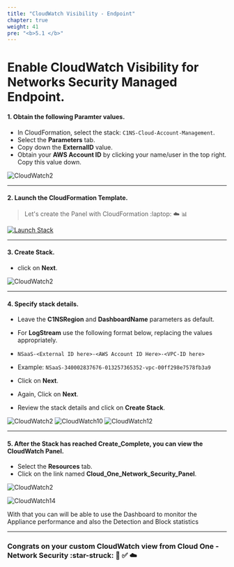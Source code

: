 ```yaml
---
title: "CloudWatch Visibility - Endpoint"
chapter: true
weight: 41
pre: "<b>5.1 </b>"
---
```


# Enable CloudWatch Visibility for Networks Security Managed Endpoint.



#### 1. Obtain the following Paramter values.
- In CloudFormation, select the stack: ```C1NS-Cloud-Account-Management```. 
- Select the **Parameters** tab.
- Copy down the **ExternalID** value.
- Obtain your **AWS Account ID** by clicking your name/user in the top right. Copy this value down.

![CloudWatch2](/images/cw4.png)

---

#### 2. Launch the CloudFormation Template.

> Let's create the Panel with CloudFormation :laptop: :cloud: :bar_chart:

[![Launch Stack](https://cdn.rawgit.com/buildkite/cloudformation-launch-stack-button-svg/master/launch-stack.svg)](https://console.aws.amazon.com/cloudformation/home#/stacks/new?stackName=NS-Cloudwatch-Panel&templateURL=https://aws-workshop-c1as-cft-templates.s3.amazonaws.com/Network_Security_MS_CloudWatch.yml)


---

#### 3. Create Stack.
- click on **Next**.

![CloudWatch2](/images/Create_Stack.png)

---

#### 4. Specify stack details.
- Leave the **C1NSRegion** and **DashboardName** parameters as default.
- For **LogStream** use the following format below, replacing the values appropriately.

- ```NSaaS-<External ID here>-<AWS Account ID Here>-<VPC-ID here>```

- Example: ```NSaaS-340002837676-013257365352-vpc-00ff298e7578fb3a9```

- Click on **Next**.
- Again, Click on **Next**.
- Review the stack details and click on **Create Stack**.

![CloudWatch2](/images/cw2.png)
![CloudWatch10](/images/panel_tags.png)
![CloudWatch12](/images/panel_review2.png)

---

#### 5. After the Stack has reached Create_Complete, you can view the CloudWatch Panel.

- Select the **Resources** tab.
- Click on the link named **Cloud_One_Network_Security_Panel**.

![CloudWatch2](/images/cw3.png)

![CloudWatch14](/images/cw-nsaas-dash.png) 

With that you can will be able to use the Dashboard to monitor the Appliance performance and also the Detection and Block statistics


--------

### Congrats on your custom CloudWatch view from Cloud One - Network Security :star-struck: :robot: :white_check_mark: :cloud:

